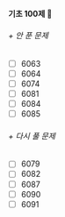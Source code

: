 #### 기초 100제 💯

###### + 안 푼 문제
- [ ] 6063
- [ ] 6064
- [ ] 6074
- [ ] 6081
- [ ] 6084
- [ ] 6085

###### + 다시 풀 문제
- [ ] 6079
- [ ] 6082
- [ ] 6087
- [ ] 6090
- [ ] 6091
